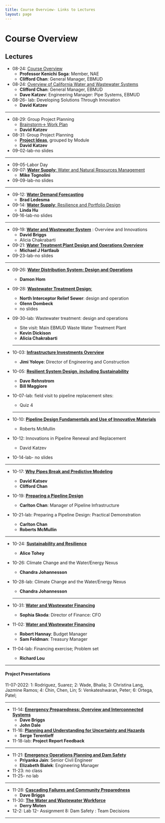 ```yaml
---
title: Course Overview- Links to Lectures
layout: page
---
```

# Course Overview
## Lectures

- 08-24: [Course Overview](/CivEng112/lectures/08-24-0)	
	- **Professor Kenichi Soga**: Member, NAE
	- **Clifford Chan**: General Manager, EBMUD
- 08-24: [Overview of California Water and Wastewater Systems](/CivEng112/lectures/08-24-1)
	- **Clifford Chan**: General Manager, EBMUD
	-  **Dave Katzev**: Engineering Manager: Pipe Systems, EBMUD
- 08-26- lab: Developing Solutions Through Innovation
	- **David Katzev**
<hr>

- 08-29: Group Project Planning
	- [Brainstorm-> Work Plan](/CivEng112/lectures/08-29)
	-  **David Katzev**
- 08-31: Group Project Planning
	- [**Project Ideas**](/CivEng112/lectures/08-31), grouped by Module
	-  **David Katzev**
- 09-02-lab-no slides

<hr>

- 09-05-Labor Day
- 09-07: [**Water Supply**: Water and Natural Resources Management](/CivEng112/lectures/09-07)
	- **Mike Tognolini**
- 09-09-lab-no slides

<hr>

- 09-12: [**Water Demand Forecasting**](/CivEng112/lectures/09-12)
	- **Brad Ledesma**
- 09-14: [**Water Supply**:  Resilience and Portfolio Design](/CivEng112/lectures/09-14)
	- **Linda Hu**
- 09-16-lab-no slides

<hr>

- 09-19: [**Water and Wastewater System**](/CivEng112/lectures/09-19) : Overview and Innovations
	- **David Briggs**
	- Alicia Chakrabarti
- 09-21:  [**Water Treatment Plant Design and Operations Overview**](/CivEng112/lectures/09-21)
	- **Michael J Hartlaub**
- 09-23-lab-no slides

<hr>

- 09-26: [**Water Distribution System: Design and Operations**](/CivEng112/lectures/09-26)
	- **Damon Hom**
- 09-28: [**Wastewater Treatment Design**:](/CivEng112/lectures/09-28)
	- **North Interceptor Relief Sewer**: design and operation
	- **Glenn Dombeck**
	- no slides
- 09-30-lab: Wastewater treatment: design and operations
	- Site visit: Main EBMUD Waste Water Treatment Plant
	-  **Kevin Dickison**
	-  **Alicia Chakrabarti**

	<hr>


- 10-03: [**Infrastructure Investments Overview**](/CivEng112/lectures/10-03)
	- **Jimi Yoloye**: Director of Engineering and Construction
- 10-05: [**Resilient System Design, including Sustainability**](/CivEng112/lectures/10-05)
	- **Dave Rehnstrom**
	- **Bill Maggiore**
-  10-07-lab: field visit to pipeline replacement sites: 
	- Quiz 4

	<hr>


- 10-10: [**Pipeline Design Fundamentals and Use of Innovative Materials**](/CivEng112/lectures/10-10)
	- Roberts McMullin
- 10-12: Innovations in Pipeline Renewal and Replacement
	- David Katzev
- 10-14-lab- no slides

<hr>


- 10-17: [**Why Pipes Break and Predictive Modeling**](/CivEng112/lectures/10-17)
	- **David Katsev**
	- **Clifford Chan**

- 10-19: [**Preparing a Pipeline Design**](/CivEng112/lectures/10-19)
	- **Carlton Chan**: Manager of Pipeline Infrastructure
- 10-21-lab: Preparing a Pipeline Design: Practical Demonstration
	- **Carlton Chan**
	- **Roberts McMullin** 

<hr>


- 10-24: [**Sustainability and Resilience**](/CivEng112/lectures/10-24)
	- **Alice Tohey**
- 10-26: Climate Change and the Water/Energy Nexus
	- **Chandra Johannesson** 
- 10-28-lab: Climate Change and the Water/Energy Nexus
	- **Chandra Johannesson** 

	<hr>


- 10-31: [**Water and Wastewater Financing**](/CivEng112/lectures/10-31)
	- **Sophia Skoda**: Director of Finance: CFO
- 11-02: [**Water and Wastewater Financing**](/CivEng112/lectures/11-02)
	- **Robert Hannay**: Budget Manager
	- **Sam Feldman**: Treasury Manager
- 11-04-lab: Financing exercise; Problem set
	- **Richard Lou**

<hr>

#### Project Presentations

11-07-2022: 
1: Rodriguez, Suarez; 
2: Wade, Bhalia; 
3: Christina Lang, Jazmine Ramos; 
4: Chin, Chen, Lin; 
5: Venkateshwaran, Peter; 
6: Ortega, Patel;

<hr>

- 11-14: [**Emergency Preparedness: Overview and Interconnected Systems**](/CivEng112/lectures/11-14)
	- **Dave Briggs**
	- **John Dale** 
- 11-16: [**Planning and Understanding for Uncertainty and Hazards**](/CivEng112/lectures/11-16)
	- **Serge Terentieff**
- 11-18-lab:  **Project Report Feedback**

<hr>


- 11-21: [**Emergency Operations Planning and Dam Safety**](/CivEng112/lectures/11-21)
	- **Priyanka Jain**: Senior Civil Engineer
	- **Elizabeth Bialek**: Engineering Manager
- 11-23: no class
- 11-25- no lab

<hr>


- 11-28: [**Cascading Failures and Community Preparedness**](/CivEng112/lectures/11-28)
	- **Dave Briggs**
- 11-30: [**The Water and Wastewater Workforce**](CourseChat/CivEng112/lectures/11-30.md)
	- **Derry Moten**
- 12-2: Lab 12- Assignment 8: Dam Safety : Team Decisions

----------

